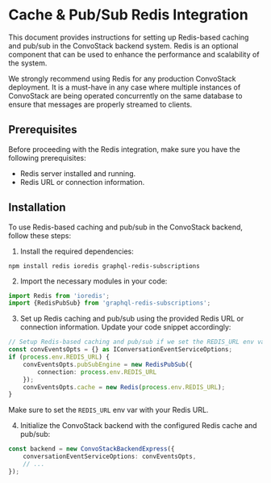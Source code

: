 # Cache & Pub/Sub Redis Integration

This document provides instructions for setting up Redis-based caching and pub/sub in the ConvoStack backend system.
Redis is an optional component that can be used to enhance the performance and scalability of the system.

We strongly recommend using Redis for any production ConvoStack deployment. It is a must-have in any case where multiple
instances of ConvoStack are being operated concurrently on the same database to ensure that messages are properly
streamed to clients.

## Prerequisites

Before proceeding with the Redis integration, make sure you have the following prerequisites:

- Redis server installed and running.
- Redis URL or connection information.

## Installation

To use Redis-based caching and pub/sub in the ConvoStack backend, follow these steps:

1. Install the required dependencies:

```shell
npm install redis ioredis graphql-redis-subscriptions
```

2. Import the necessary modules in your code:

```typescript
import Redis from 'ioredis';
import {RedisPubSub} from 'graphql-redis-subscriptions';
```

3. Set up Redis caching and pub/sub using the provided Redis URL or connection information. Update your code snippet
   accordingly:

```typescript
// Setup Redis-based caching and pub/sub if we set the REDIS_URL env var
const convEventsOpts = {} as IConversationEventServiceOptions;
if (process.env.REDIS_URL) {
    convEventsOpts.pubSubEngine = new RedisPubSub({
        connection: process.env.REDIS_URL
    });
    convEventsOpts.cache = new Redis(process.env.REDIS_URL);
}
```

Make sure to set the `REDIS_URL` env var with your Redis URL.

4. Initialize the ConvoStack backend with the configured Redis cache and pub/sub:

```typescript
const backend = new ConvoStackBackendExpress({
    conversationEventServiceOptions: convEventsOpts,
    // ...
});
```
